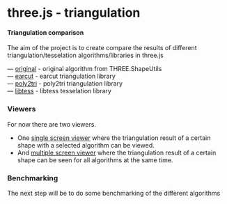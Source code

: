 three.js - triangulation
========

#### Triangulation comparison ####

The aim of the project is to create compare the results of different triangulation/tesselation algorithms/libraries in three.js

— [original](https://github.com/mrdoob/three.js/blob/master/src/extras/ShapeUtils.js) - original algorithm from THREE.ShapeUtils<br>
— [earcut](https://github.com/mapbox/earcut) - earcut triangulation library<br>
— [poly2tri](https://github.com/r3mi/poly2tri.js) - poly2tri triangulation library<br>
— [libtess](https://github.com/brendankenny/libtess.js/) - libtess tesselation library<br>


### Viewers ###

For now there are two viewers.

- One [single screen viewer](single.html) where the triangulation result of a certain shape with a selected algorithm can be viewed.
- And [multiple screen viewer](multiple.html) where the triangulation result of a certain shape can be seen for all algorithms at the same time.


### Benchmarking ###

The next step will be to do some benchmarking of the different algorithms
